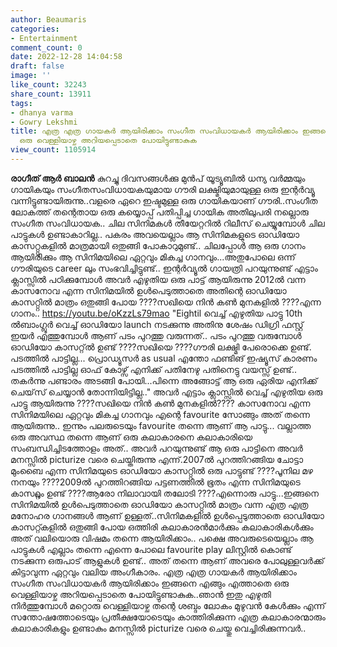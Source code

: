 ```yaml
---
author: Beaumaris
categories:
- Entertainment
comment_count: 0
date: 2022-12-28 14:04:58
draft: false
image: ''
like_count: 32243
share_count: 13911
tags:
- dhanya varma
- Gowry Lekshmi
title: എത്ര എത്ര ഗായകർ ആയിരിക്കാം സംഗീത സംവിധായകർ ആയിരിക്കാം ഇങ്ങനെ എങ്ങും എത്താതെ
  ഒരു വെള്ളിയാഴ്ച അറിയപ്പെടാതെ പോയിട്ടുണ്ടാകുക
view_count: 1105914
---
```


**രാഗീത് ആർ ബാലൻ** കുറച്ചു ദിവസങ്ങൾക്കു മുൻപ് യൂട്യൂബിൽ ധന്യ വർമ്മയും ഗായികയും സംഗീതസംവിധായകയുമായ ഗൗരി ലക്ഷ്മിയുമായുള്ള ഒരു ഇന്റർവ്യൂ വന്നിട്ടുണ്ടായിരുന്നു..വളരെ ഏറെ ഇഷ്ടമുള്ള ഒരു ഗായികയാണ് ഗൗരി..സംഗീത ലോകത്ത് തന്റെതായ ഒരു കയ്യൊപ്പ് പതിപ്പിച്ച ഗായിക അതിലുപരി നല്ലൊരു സംഗീത സംവിധായക.. ചില സിനിമകൾ തീയേറ്ററിൽ റിലീസ് ചെയ്യുമ്പോൾ ചില പാട്ടുകൾ ഉണ്ടാകാറില്ല.. പകരം അവയെല്ലാം ആ സിനിമകളുടെ ഓഡിയോ കാസറ്റ്റുകളിൽ മാത്രമായി ഒതുങ്ങി പോകാറുമുണ്ട്.. ചിലപ്പോൾ ആ ഒരു ഗാനം ആയിരിക്കും ആ സിനിമയിലെ ഏറ്റവും മികച്ച ഗാനവും...അതുപോലെ ഒന്ന് ഗൗരിയുടെ career ലും സംഭവിച്ചിട്ടുണ്ട്.. ഇന്റർവ്യൂൽ ഗായത്രി പറയുന്നുണ്ട് എട്ടാം ക്ലാസ്സിൽ പഠിക്കുമ്പോൾ അവർ എഴുതിയ ഒരു പാട്ട് ആയിരുന്നു 2012ൽ വന്ന കാസനോവ എന്ന സിനിമയിൽ ഉൾപെടുത്താതെ അതിന്റെ ഓഡിയോ കാസറ്റ്റിൽ മാത്രം ഒതുങ്ങി പോയ ????സഖിയെ നിൻ കൺ മുനകളിൽ ????എന്ന ഗാനം.. https://youtu.be/oKzzLs79mao "Eightil വെച്ച് എഴുതിയ പാട്ടു 10th ൽബാംഗ്ലൂർ വെച്ച് ഓഡിയോ launch നടക്കുന്നു അതിനു ശേഷം ഡിഗ്രി ഫസ്റ്റ് ഇയർ എത്തുമ്പോൾ ആണ് പടം പുറത്തു വരുന്നത്.. പടം പുറത്തു വരുമ്പോൾ ഓഡിയോ കാസറ്റ്ൽ ഉണ്ട് ????സഖിയെ ????ഗൗരി ലക്ഷ്മി പേരൊക്കെ ഉണ്ട്. പടത്തിൽ പാട്ടില്ല... പ്രൊഡ്യൂസർ as usual എന്തോ ഫണ്ടിങ് ഇഷ്യൂസ് കാരണം പടത്തിൽ പാട്ടില്ല ഓഫ് കോഴ്സ് എനിക്ക് പതിനേഴു പതിനെട്ടു വയസ്സ് ഉണ്ട്.. തകർന്നു പണ്ടാരം അടങ്ങി പോയി...പിന്നെ അങ്ങോട്ട്‌ ആ ഒരു ഏരിയ എനിക്ക് ചെയ്‌സ് ചെയ്യാൻ തോന്നിയിട്ടില്ല.." അവർ എട്ടാം ക്ലാസ്സിൽ വെച്ച് എഴുതിയ ഒരു പാട്ടു ആയിരുന്നു ????സഖിയെ നിൻ കൺ മുനകളിൽ???? കാസനോവ എന്ന സിനിമയിലെ ഏറ്റവും മികച്ച ഗാനവും എന്റെ favourite സോങ്ങും അത് തന്നെ ആയിരുന്നു.. ഇന്നും പലരുടെയും favourite തന്നെ ആണ് ആ പാട്ടു... വല്ലാത്ത ഒരു അവസ്ഥ തന്നെ ആണ് ഒരു കലാകാരനെ കലാകാരിയെ സംബന്ധിച്ചിടത്തോളം അത്‌.. അവർ പറയുന്നുണ്ട് ആ ഒരു പാട്ടിനെ അവർ മനസ്സിൽ picturize വരെ ചെയ്തിരുന്നു എന്ന്.2007ൽ പുറത്തിറങ്ങിയ ചോട്ടാ മുംബൈ എന്ന സിനിമയുടെ ഓഡിയോ കാസറ്റ്റിൽ ഒരു പാട്ടുണ്ട് ????പൂനില മഴ നനയും ????2009ൽ പുറത്തിറങ്ങിയ പട്ടണത്തിൽ ഭൂതം എന്ന സിനിമയുടെ കാസറ്റ്ലും ഉണ്ട് ????ആരോ നിലാവായി തലോടി ????എന്നൊരു പാട്ടു...ഇങ്ങനെ സിനിമയിൽ ഉൾപെടുത്താതെ ഓഡിയോ കാസറ്റ്റിൽ മാത്രം വന്ന എത്ര എത്ര മനോഹര ഗാനങ്ങൾ ആണ് ഉള്ളത്..സിനിമകളിൽ ഉൾപ്പെടുത്താതെ ഓഡിയോ കാസറ്റ്കളിൽ ഒതുങ്ങി പോയ ഒത്തിരി കലാകാരൻമാർക്കും കലാകാരികൾക്കും അത് വലിയൊരു വിഷമം തന്നെ ആയിരിക്കാം.. പക്ഷെ അവരുടെയെല്ലാം ആ പാട്ടുകൾ എല്ലാം തന്നെ എന്നെ പോലെ favourite play ലിസ്റ്റിൽ കൊണ്ട് നടക്കുന്ന ഒരുപാട് ആളുകൾ ഉണ്ട്.. അത് തന്നെ ആണ് അവരെ പോലുള്ളവർക്ക് കിട്ടാവുന്ന ഏറ്റവും വലിയ അംഗീകാരം. എത്ര എത്ര ഗായകർ ആയിരിക്കാം സംഗീത സംവിധായകർ ആയിരിക്കാം ഇങ്ങനെ എങ്ങും എത്താതെ ഒരു വെള്ളിയാഴ്ച അറിയപ്പെടാതെ പോയിട്ടുണ്ടാകുക..ഞാൻ ഇതു എഴുതി നിർത്തുമ്പോൾ മറ്റൊരു വെള്ളിയാഴ്ച തന്റെ ശബ്ദം ലോകം മുഴുവൻ കേൾക്കും എന്ന് സന്തോഷത്തോടെയും പ്രതീക്ഷയോടെയും കാത്തിരിക്കുന്ന എത്ര കലാകാരന്മാരും കലാകാരികളും ഉണ്ടാകും മനസ്സിൽ picturize വരെ ചെയ്തു വെച്ചിരിക്കുന്നവർ..